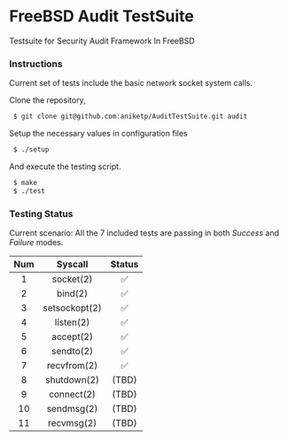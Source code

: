 # FreeBSD Audit TestSuite
Testsuite for Security Audit Framework In FreeBSD

### Instructions
Current set of tests include the basic network socket system calls.

Clone the repository,
```bash
 $ git clone git@github.com:aniketp/AuditTestSuite.git audit
```

Setup the necessary values in configuration files
```bash
 $ ./setup
```

And execute the testing script.
```bash
 $ make
 $ ./test
```

### Testing Status

Current scenario: All the 7 included tests are passing in both *Success* and *Failure* modes.

|  Num  |	Syscall	 |  Status
|:-----:|:---------:|:-----------------:
1       |socket(2)	 	|:white_check_mark:
2       |bind(2)		|:white_check_mark:
3       |setsockopt(2)  |:white_check_mark:
4       |listen(2)      |:white_check_mark:
5       |accept(2)		|:white_check_mark:
6       |sendto(2)		|:white_check_mark:
7       |recvfrom(2)	|:white_check_mark:
8       |shutdown(2)	| (TBD)
9       |connect(2)     | (TBD)
10      |sendmsg(2)     | (TBD)
11      |recvmsg(2)     | (TBD)
